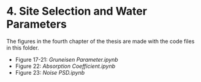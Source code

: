 # 4. Site Selection and Water Parameters

The figures in the fourth chapter of the thesis are made with the code files in this folder. 

* Figure 17-21: *Gruneisen Parameter.ipynb*
* Figure 22: *Absorption Coefficient.ipynb*
* Figure 23: *Noise PSD.ipynb*
